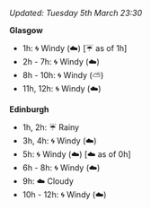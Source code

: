 *Updated: Tuesday 5th March 23:30*

**Glasgow**

* 1h: :cyclone: Windy (:cloud:) [:umbrella: as of 1h]
* 2h - 7h: :cyclone: Windy (:cloud:)
* 8h - 10h: :cyclone: Windy (:partly_sunny:)
* 11h, 12h: :cyclone: Windy (:cloud:)

**Edinburgh**

* 1h, 2h: :umbrella: Rainy
* 3h, 4h: :cyclone: Windy (:cloud:)
* 5h: :cyclone: Windy (:cloud:) [:cloud: as of 0h]
* 6h - 8h: :cyclone: Windy (:cloud:)
* 9h: :cloud: Cloudy
* 10h - 12h: :cyclone: Windy (:cloud:)
